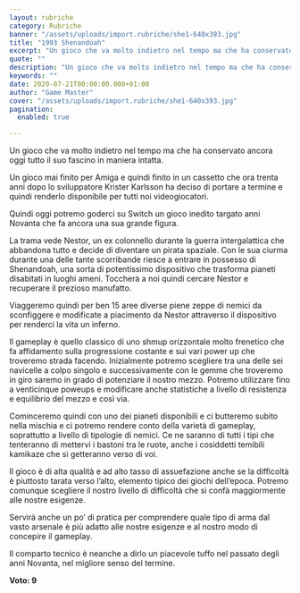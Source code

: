 ```yaml
---
layout: rubriche
category: Rubriche
banner: "/assets/uploads/import.rubriche/she1-640x393.jpg"
title: "1993 Shenandoah"
excerpt: "Un gioco che va molto indietro nel tempo ma che ha conservato ancora oggi tutto il suo fascino in maniera intatta. Un gioco mai finito per Amiga e quindi finito in un cassetto che ora trenta anni dopo lo sviluppatore  Krister Karlsson ha deciso di portare a termine e quindi renderlo disponibile per tutti noi [&hellip"
quote: ""
description: "Un gioco che va molto indietro nel tempo ma che ha conservato ancora oggi tutto il suo fascino in maniera intatta. Un gioco mai finito per Amiga e quindi finito in un cassetto che ora trenta anni dopo lo sviluppatore  Krister Karlsson ha deciso di portare a termine e quindi renderlo disponibile per tutti noi [&hellip"
keywords: ""
date: 2020-07-21T00:00:00.000+01:00
author: "Game Master"
cover: "/assets/uploads/import.rubriche/she1-640x393.jpg"
pagination:
  enabled: true

---
```


Un gioco che va molto indietro nel tempo ma che ha conservato ancora oggi tutto il suo fascino in maniera intatta.

Un gioco mai finito per Amiga e quindi finito in un cassetto che ora trenta anni dopo lo sviluppatore Krister Karlsson ha deciso di portare a termine e quindi renderlo disponibile per tutti noi videogiocatori.

Quindi oggi potremo goderci su Switch un gioco inedito targato anni Novanta che fa ancora una sua grande figura.

La trama vede Nestor, un ex colonnello durante la guerra intergalattica che abbandona tutto e decide di diventare un pirata spaziale. Con le sua ciurma durante una delle tante scorribande riesce a entrare in possesso di Shenandoah, una sorta di potentissimo dispositivo che trasforma pianeti disabitati in luoghi ameni. Toccherà a noi quindi cercare Nestor e recuperare il prezioso manufatto.

Viaggeremo quindi per ben 15 aree diverse piene zeppe di nemici da sconfiggere e modificate a piacimento da Nestor attraverso il dispositivo per renderci la vita un inferno.

Il gameplay è quello classico di uno shmup orizzontale molto frenetico che fa affidamento sulla progressione costante e sui vari power up che troveremo strada facendo. Inizialmente potremo scegliere tra una delle sei navicelle a colpo singolo e successivamente con le gemme che troveremo in giro saremo in grado di potenziare il nostro mezzo. Potremo utilizzare fino a venticinque poweups e modificare anche statistiche a livello di resistenza e equilibrio del mezzo e così via.

Cominceremo quindi con uno dei pianeti disponibili e ci butteremo subito nella mischia e ci potremo rendere conto della varietà di gameplay, soprattutto a livello di tipologie di nemici. Ce ne saranno di tutti i tipi che tenteranno di mettervi i bastoni tra le ruote, anche i cosiddetti temibili kamikaze che si getteranno verso di voi.

Il gioco è di alta qualità e ad alto tasso di assuefazione anche se la difficoltà è piuttosto tarata verso l’alto, elemento tipico dei giochi dell’epoca. Potremo comunque scegliere il nostro livello di difficoltà che si confà maggiormente alle nostre esigenze.

Servirà anche un po’ di pratica per comprendere quale tipo di arma dal vasto arsenale è più adatto alle nostre esigenze e al nostro modo di concepire il gameplay.

Il comparto tecnico è neanche a dirlo un piacevole tuffo nel passato degli anni Novanta, nel migliore senso del termine.

**Voto: 9**